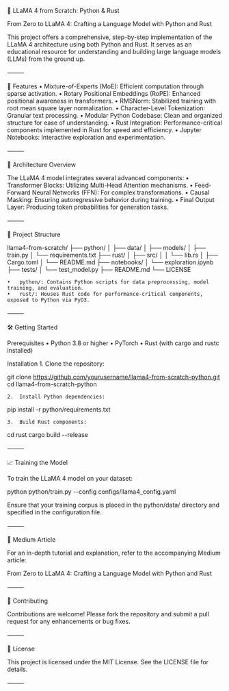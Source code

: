 🦙 LLaMA 4 from Scratch: Python & Rust

From Zero to LLaMA 4: Crafting a Language Model with Python and Rust

This project offers a comprehensive, step-by-step implementation of the LLaMA 4 architecture using both Python and Rust. It serves as an educational resource for understanding and building large language models (LLMs) from the ground up.

⸻

🚀 Features
• Mixture-of-Experts (MoE): Efficient computation through sparse activation.
• Rotary Positional Embeddings (RoPE): Enhanced positional awareness in transformers.
• RMSNorm: Stabilized training with root mean square layer normalization.
• Character-Level Tokenization: Granular text processing.
• Modular Python Codebase: Clean and organized structure for ease of understanding.
• Rust Integration: Performance-critical components implemented in Rust for speed and efficiency.
• Jupyter Notebooks: Interactive exploration and experimentation.

⸻

🧠 Architecture Overview

The LLaMA 4 model integrates several advanced components:
• Transformer Blocks: Utilizing Multi-Head Attention mechanisms.
• Feed-Forward Neural Networks (FFN): For complex transformations.
• Causal Masking: Ensuring autoregressive behavior during training.
• Final Output Layer: Producing token probabilities for generation tasks.

⸻

📂 Project Structure

llama4-from-scratch/
├── python/
│ ├── data/
│ ├── models/
│ ├── train.py
│ └── requirements.txt
├── rust/
│ ├── src/
│ │ └── lib.rs
│ ├── Cargo.toml
│ └── README.md
├── notebooks/
│ └── exploration.ipynb
├── tests/
│ └── test_model.py
├── README.md
└── LICENSE

    •	python/: Contains Python scripts for data preprocessing, model training, and evaluation.
    •	rust/: Houses Rust code for performance-critical components, exposed to Python via PyO3.

⸻

🛠️ Getting Started

Prerequisites
• Python 3.8 or higher
• PyTorch
• Rust (with cargo and rustc installed)

Installation 1. Clone the repository:

git clone https://github.com/yourusername/llama4-from-scratch-python.git
cd llama4-from-scratch-python

    2.	Install Python dependencies:

pip install -r python/requirements.txt

    3.	Build Rust components:

cd rust
cargo build --release

⸻

📈 Training the Model

To train the LLaMA 4 model on your dataset:

python python/train.py --config configs/llama4_config.yaml

Ensure that your training corpus is placed in the python/data/ directory and specified in the configuration file.

⸻

📝 Medium Article

For an in-depth tutorial and explanation, refer to the accompanying Medium article:

From Zero to LLaMA 4: Crafting a Language Model with Python and Rust

⸻

🤝 Contributing

Contributions are welcome! Please fork the repository and submit a pull request for any enhancements or bug fixes.

⸻

📄 License

This project is licensed under the MIT License. See the LICENSE file for details.

⸻
